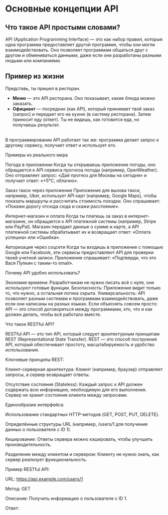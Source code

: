 # Основные концепции API

## Что такое API простыми словами?
 
API (Application Programming Interface) — это как набор правил, которые одна программа предоставляет другой программе, чтобы они могли взаимодействовать. Оно позволяет программам общаться друг с другом и обмениваться данными, даже если они разработаны разными людьми или компаниями.

## Пример из жизни

Представь, ты пришел в ресторан.

* **Меню** — это API ресторана. Оно показывает, какие блюда можно заказать.
* **Официант** — посредник (как API), который принимает твой заказ (запрос) и передает его на кухню (в систему ресторана). Затем приносит еду (ответ). Ты не видишь, как готовится еда, но получаешь результат.
<br>
В программировании API работает так же: программа делает запрос к другому сервису, получает ответ и использует его.

 

Примеры из реального мира
 

Погода в приложении Когда ты открываешь приложение погоды, оно обращается к API сервиса прогноза погоды (например, OpenWeather). Оно отправляет запрос: «Дай прогноз для Москвы на сегодня» и получает ответ: «+5°C, облачно».

Заказ такси через приложение Приложение для вызова такси, например, Uber, использует API карт (например, Google Maps), чтобы показать маршруты и рассчитать стоимость поездки. Оно спрашивает: «Покажи дорогу отсюда сюда и скажи расстояние».

Интернет-магазин и оплата Когда ты платишь за заказ в интернет-магазине, он обращается к API платежной системы (например, Stripe или PayPal). Магазин передает данные о сумме и карте, а API платежной системы обрабатывает их и возвращает ответ: «Оплата успешна» или «Ошибка».

Авторизация через соцсети Когда ты входишь в приложение с помощью Google или Facebook, эти сервисы предоставляют API для проверки твоей учетной записи. Приложение спрашивает: «Подтверди, что это Вася Пупкин с таким-то email».

 

Почему API удобно использовать?
 

Экономия времени: Разработчикам не нужно писать всё с нуля, они используют готовые функции.
Безопасность: Приложение видит только то, что нужно, а остальная логика скрыта.
Универсальность: API позволяет разным системам и программам взаимодействовать, даже если они написаны на разных языках.
Если объяснять совсем просто: API — это способ договориться между программами, кто, что и как должен делать, чтобы всё работало вместе.

Что такое RESTful API?

RESTful API — это тип API, который следует архитектурным принципам REST (Representational State Transfer). REST — это способ построения API, который обеспечивает простоту, масштабируемость и удобство использования.



Ключевые принципы REST:

Клиент-серверная архитектура: Клиент (например, браузер) отправляет запросы, а сервер возвращает ответы.

Отсутствие состояния (Stateless): Каждый запрос к API должен содержать всю информацию, необходимую для его выполнения. Сервер не хранит состояние клиента между запросами.

Единообразие интерфейса:

Использование стандартных HTTP-методов (GET, POST, PUT, DELETE).

Определённые структуры URL (например, /users/1 для получения данных о пользователе с ID 1).

Кеширование: Ответы сервера можно кэшировать, чтобы улучшить производительность.

Разделение между клиентом и сервером: Клиенту не нужно знать, как сервер реализует функциональность.

Пример RESTful API:

URL: https://api.example.com/users/1

Метод: GET

Описание: Получить информацию о пользователе с ID 1.

Ответ: